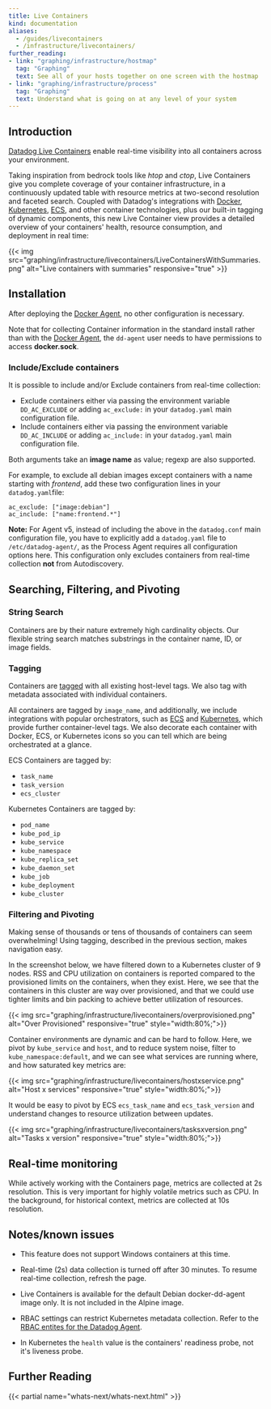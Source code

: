 ```yaml
---
title: Live Containers
kind: documentation
aliases:
  - /guides/livecontainers
  - /infrastructure/livecontainers/
further_reading:
- link: "graphing/infrastructure/hostmap"
  tag: "Graphing"
  text: See all of your hosts together on one screen with the hostmap
- link: "graphing/infrastructure/process"
  tag: "Graphing"
  text: Understand what is going on at any level of your system
---
```


## Introduction

[Datadog Live Containers][3] enable real-time visibility into all containers across your environment.

Taking inspiration from bedrock tools like *htop* and *ctop*, Live Containers give you complete coverage of your container infrastructure, in a continuously updated table with resource metrics at two-second resolution and faceted search.
Coupled with Datadog's integrations with [Docker][4], [Kubernetes][5], [ECS][6], and other container technologies, plus our built-in tagging of dynamic components, this new Live Container view provides a detailed overview of your containers' health, resource consumption, and deployment in real time:

{{< img src="graphing/infrastructure/livecontainers/LiveContainersWithSummaries.png" alt="Live containers with summaries" responsive="true" >}}

## Installation

After deploying the [Docker Agent][7], no other configuration is necessary.

Note that for collecting Container information in the standard install rather than with the [Docker Agent][7], the `dd-agent` user needs to have permissions to access **docker.sock**.

### Include/Exclude containers

It is possible to include and/or Exclude containers from real-time collection:

- Exclude containers either via passing the environment variable `DD_AC_EXCLUDE` or adding `ac_exclude:` in your `datadog.yaml` main configuration file.
- Include containers either via passing the environment variable `DD_AC_INCLUDE` or adding `ac_include:` in your `datadog.yaml` main configuration file.

Both arguments take an **image name** as value; regexp are also supported.

For example, to exclude all debian images except containers with a name starting with *frontend*, add these two configuration lines in your `datadog.yaml`file:

```
ac_exclude: ["image:debian"]
ac_include: ["name:frontend.*"]
```

**Note:** For Agent v5, instead of including the above in the `datadog.conf` main configuration file, you have to explicitly add a `datadog.yaml` file to `/etc/datadog-agent/`, as the Process Agent requires all configuration options here. This configuration only excludes containers from real-time collection **not** from Autodiscovery.

## Searching, Filtering, and Pivoting

### String Search

Containers are by their nature extremely high cardinality objects. Our flexible string search matches substrings in the container name, ID, or image fields.

### Tagging

Containers are [tagged][8] with all existing host-level tags.  We also tag with metadata associated with individual containers.

All containers are tagged by `image_name`, and additionally, we include integrations with popular orchestrators, such as [ECS][6] and [Kubernetes][5], which provide further container-level tags.  We also decorate each container with Docker, ECS, or Kubernetes icons so you can tell which are being orchestrated at a glance.

ECS Containers are tagged by:

*  `task_name`
*  `task_version`
*  `ecs_cluster`

Kubernetes Containers are tagged by:

* `pod_name`
* `kube_pod_ip`
* `kube_service`
* `kube_namespace`
* `kube_replica_set`
* `kube_daemon_set`
* `kube_job`
* `kube_deployment`
* `kube_cluster`

### Filtering and Pivoting

Making sense of thousands or tens of thousands of containers can seem overwhelming!  Using tagging, described in the previous section, makes navigation easy.

In the screenshot below, we have filtered down to a Kubernetes cluster of 9 nodes.
RSS and CPU utilization on containers is reported compared to the provisioned limits on the containers, when they exist.
Here, we see that the containers in this cluster are way over provisioned, and that we could use tighter limits and bin packing to achieve better utilization of resources.

{{< img src="graphing/infrastructure/livecontainers/overprovisioned.png" alt="Over Provisioned" responsive="true" style="width:80%;">}}

Container environments are dynamic and can be hard to follow.
Here, we pivot by `kube_service` and `host`, and to reduce system noise, filter to `kube_namespace:default`, and we can see what services are running where, and how saturated key metrics are:

{{< img src="graphing/infrastructure/livecontainers/hostxservice.png" alt="Host x services" responsive="true" style="width:80%;">}}

It would be easy to pivot by ECS `ecs_task_name` and `ecs_task_version` and understand changes to resource utilization between updates.

{{< img src="graphing/infrastructure/livecontainers/tasksxversion.png" alt="Tasks x version" responsive="true" style="width:80%;">}}

## Real-time monitoring

While actively working with the Containers page, metrics are collected at 2s resolution.  This is very important for highly volatile metrics such as CPU.  In the background, for historical context, metrics are collected at 10s resolution.

## Notes/known issues

- This feature does not support Windows containers at this time.

- Real-time (2s) data collection is turned off after 30 minutes. To resume real-time collection, refresh the page.

- Live Containers is available for the default Debian docker-dd-agent image only.  It is not included in the Alpine image.

- RBAC settings can restrict Kubernetes metadata collection. Refer to the [RBAC entites for the Datadog Agent][2].

- In Kubernetes the `health` value is the containers' readiness probe, not it's liveness probe. 

[1]: https://github.com/DataDog/docker-dd-agent
[2]: https://gist.github.com/hkaj/404385619e5908f16ea3134218648237

## Further Reading

{{< partial name="whats-next/whats-next.html" >}}

[3]: https://app.datadoghq.com/containers
[4]: /integrations/docker_daemon
[5]: /integrations/kubernetes
[6]: /integrations/amazon_ecs
[7]: /agent/basic_agent_usage/docker/#run-the-docker-agent
[8]: /tagging
